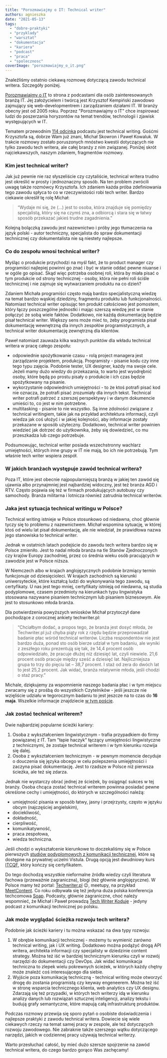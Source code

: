 ```yaml
---
title: "Porozmawiajmy o IT: Technical writer"
authors: agnieszka
date: "2021-05-13"
tags:
  - "dobre-praktyki"
  - "przyklady"
  - "warsztat"
  - "dokumentacja"
  - "kariera"
  - "podcast"
  - "praca"
  - "spolecznosc"
coverImage: "porozmawiajmy_o_it.png"
---
```


Znaleźliśmy ostatnio ciekawą rozmowę dotyczącą zawodu technical writera.
Szczegóły poniżej.

<!--truncate-->

[Porozmawiajmy o IT](https://porozmawiajmyoit.pl/) to strona z podcastami dla
osób zainteresowanych branżą IT. Jej założycielem i twórcą jest Krzysztof
Kempiński zawodowo zajmujący się web-developmentrem i zarządzaniem działami IT.
W branży obecny jest od 2005 roku. Poprzez "Porozmawiajmy o IT" chce inspirować
ludzi do poszerzania horyzontów na temat trendów, technologii i zjawisk
występujących w IT.

Tematem przewodnim
[114 odcinka](https://porozmawiajmyoit.pl/poit-114-technical-writer/) podcastu
jest technical writing. Gośćmi Krzysztofa są, dobrze Wam już znani, Michał
Skowron i Paweł Kowaluk. W trakcie rozmowy zostało poruszonych mnóstwo kwestii
dotyczących nie tylko zawodu tech writera, ale całej branży z nim związanej.
Poniżej skrót najciekawszych, naszym zdaniem, fragmentów rozmowy.

### Kim jest technical writer?

Jak już pewnie nie raz słyszeliście czy czytaliście, technical writera trudno
jest określić w prosty i jednoznaczny sposób. Na ten problem zwrócili uwagę
także rozmówcy Krzysztofa. Ich zdaniem każda próba zdefiniowania tego zawodu
spłyca to co w rzeczywistości robi tech writer. Bardzo ciekawie określił tę rolę
Michał:

> “Wydaje mi się, że (...) jest to osoba, która znajduje się pomiędzy
> specjalistą, który się na czymś zna, a odbiorcą i stara się w łatwy sposób
> przekazać jakieś trudne zagadnienia.”

Kolejną bolączką zawodu jest nazewnictwo i próby jego tłumaczenia na język
polski - autor techniczny, specjalista do spraw dokumentacji technicznej czy
dokumentalista nie są niestety najlepsze.

### Co do zespołu wnosi technical writer?

Myśląc o produkcie przychodzi na myśl fakt, że to product manager czy
programiści najlepiej powinni go znać i być w stanie oddać pewne niuanse i w
ogóle go opisać. Skąd więc potrzeba osobnej roli, która by miała pisać o tym
produkcie od strony technicznej - osoby, która nie pełni roli ściśle technicznej
i nie zajmuje się wytwarzaniem produktu na co dzień?

Zdaniem Michała programiści często mają bardzo specjalistyczną wiedzę na temat
bardzo wąskiej dziedziny, fragmentu produktu lub funkcjonalności. Natomiast
technical writer opisując ten produkt całościowo jest pomostem, który łączy
poszczególne jednostki i mając szerszą wiedzę jest w stanie połączyć ze sobą
wiele faktów. Dodatkowo, nie każdą dokumentację będzie pisał technical writer.
Większy sens może mieć to, żeby programista pisał dokumentację wewnętrzną dla
innych zespołów programistycznych, a technical writer dokumentację zewnętrzną
dla klientów.

Paweł natomiast zauważa kilka ważnych punktów dla wkładu technical writera w
pracę całego zespołu:

- odpowiednie spożytkowanie czasu - rolą project managera jest zarządzanie
  projektem, produkcją. Programisty - pisanie kodu czy inne tego typu zajęcia.
  Podobnie tester, UX designer, każdy ma swoje cele. Jeżeli mamy dużo wiedzy do
  przekazania, to warto jest wyodrębnić osoby, które będą po prostu pisały o
  produkcie i ich czas będzie spożytkowany na pisanie.
- wykorzystanie odpowiednich umiejętności - to że ktoś potrafi pisać kod nie
  oznacza, że potrafi pisać zrozumiały dla innych tekst. Technical writer
  potrafi patrzeć z szerszej perspektywy i w danym dokumencie umieści to, co
  jest w nim potrzebne.
- multitasking - pisanie to nie wszystko. Są inne zdolności związane z technical
  writingiem, takie jak na przykład architektura informacji, czyli wiedza jak
  coś ułożyć i w jakiej kolejności, aby informacje zostały przekazane w sposób
  użyteczny. Dodatkowo, technical writer powinien wiedzieć jak dotrzeć do
  użytkownika, żeby się dowiedzieć, co mu przeszkadza lub czego potrzebuje.

Podsumowując, technical writer posiada wszechstronny wachlarz umiejętności,
których inne grupy w IT nie mają, bo ich nie potrzebują. Tym właśnie tech writer
wspiera zespół.

### W jakich branżach występuje zawód technical writera?

Poza IT, które jest obecnie najpopularniejszą branżą w jakiej ten zawód się
ujawnia albo przynajmniej jest najbardziej widoczny, jest też branża AGD i RTV.
Często pojawia się też w firmach produkujących autobusy czy samochody. Branża
militarna i lotnicza również zatrudnia technical writerów.

### Jaka jest sytuacja technical writingu w Polsce?

Technical writing istnieje w Polsce stosunkowo od niedawna, choć głównie tyczy
się to problemu z nazewnictwem. Michał wspomina sytuację, w której ktoś od wielu
lat pisał dokumentację, ale nie wiedział, że prawidłowa nazwa jego stanowiska to
technical writer.

Jednak w ostatnich latach podejście do zawodu tech writera bardzo się w Polsce
zmieniło. Jest to nadal młoda branża na tle Stanów Zjednoczonych czy krajów
Europy zachodniej, przez co średnia wieku osób pracujących w zawodzie jest w
Polsce niższa.

W Niemczech albo w krajach anglojęzycznych podobnie brzmiący termin funkcjonuje
od dziesięcioleci. W krajach zachodnich są kierunki uniwersyteckie, które
kształcą ludzi do wykonywania tego zawodu, są certyfikaty. U nas jest tego
mniej, certyfikaty istnieją od niedawna, są studia podyplomowe, czasem
przedmioty na kierunkach typu lingwistyka stosowana nazywane pisaniem
technicznym lub pisaniem biznesowym. Ale jest to stosunkowo młoda branża.

Dla potwierdzenia powyższych wniosków Michał przytoczył dane pochodzące z
corocznej ankiety techwriter.pl:

> “Chciałbym dodać, a propos tego, że branża jest dosyć młoda, że Techwriter.pl
> już chyba piąty rok z rzędu będzie przeprowadzał badanie płac wśród technical
> writerów. Liczba respondentów nie jest bardzo duża, ponad sto osób bierze
> udział w tym badaniu, ale wyniki z zeszłego roku prezentują się tak, że 14,4
> procent osób odpowiedziało, że pracuje dłużej niż dziesięć lat, czyli
> niewiele. 21,6 procent osób pracuje między sześć a dziesięć lat.
> Najliczniejsza grupa to trzy do pięciu lat – 38,7 procent. I staż od zera do
> dwóch lat to jest 25,2 procent. Jak widać, branża relatywnie młoda, jeśli
> chodzi o staż pracy.”

Michale, dziękujemy za wspomnienie naszego badania płac i w tym miejscu zwracamy
się z prośbą do wszystkich Czytelników - jeśli jeszcze nie wzięliście udziału w
tegorocznym badaniu to jest jeszcze na to czas do **16 maja**. Wszelkie
informacje znajdziecie
[w tym poście](http://techwriter.pl/badanie-plac-w-komunikacji-technicznej-2021-wypelnij-ankiete/).

### Jak zostać technical writerem?

Dwie najbardziej popularne ścieżki kariery:

1. Osoba z wykształceniem lingwistycznym - trafia przypadkiem do firmy
   powiązanej z IT. Tam "łapie haczyk" łączący umiejętności lingwistyczne z
   technicznymi, że zostaje technical writerem i w tym kierunku rozwija się
   dalej.
2. Osoba z wykształceniem technicznym - w pewnym momencie decyduje o douczenia
   się języka obcego w celu polepszenia umiejętności i zaczyna pisać
   dokumentację. Jest to rzadsze w Polsce niż pierwsza ścieżka, ale też się
   zdarza.

Jednak nie wystarczy obrać jednej ze ścieżek, by osiągnąć sukces w tej branży.
Osoba chcąca zostać technical writerem powinna posiadać pewne określone cechy i
umiejętności, do których w szczególności należą:

- umiejętność pisania w sposób łatwy, jasny i przejrzysty, często w języku obcym
  (najczęściej angielskim),
- dociekliwość,
- dokładność,
- cierpliwość,
- komunikatywność,
- praca zespołowa,
- wiedza techniczna.

Jeśli chodzi o wykształcenie kierunkowe to doczekaliśmy się w Polsce pierwszych
[studiów podyplomowych z komunikacji technicznej](https://www.vistula.edu.pl/kierunki-studiow/kontynuacja-edukacji/studia-podyplomowe/informatyka/komunikacja-techniczna),
które są dostępne na prywatnej uczelni Vistula. Drugą opcją jest dwudniowy kurs
[ITCQF](https://itcqf.org/), który kończy się certyfikatem.

Do tego dochodzą wszystkie nieformalne źródła wiedzy czyli literatura fachowa
(przeważnie zagraniczna), blogi (też głównie anglojęzyczne). W Polsce mamy też
portal: [Techwriter.pl](http://techwriter.pl/) 😉, meetupy, na przykład
[MeetContent](http://meetcontent.org/). Co roku odbywała się też jedyna duża
polska konferencja techcomowa [Soap](http://soapconf.com/). Podcasty, głównie
zagraniczne, choć należy wspomnieć, że Michał i Paweł prowadzą
[Tech Writer Koduje](https://techwriterkoduje.pl/) - jedyny podcast z
komunikacji technicznej po polsku.

### Jak może wyglądać ścieżka rozwoju tech writera?

Podobnie jak ścieżki kariery i tu można wskazać na dwa typy rozwoju:

1. W obrębie komunikacji technicznej - możemy tu wymienić zarówno technical
   writing, jak i UX writing. Dodatkowo można podążyć drogą API writera,
   architekta informacji czy specjalisty w dziedzinie content strategy. Można
   też iść w bardziej technicznym kierunku czyli w rozwój narzędzi do
   dokumentacji czy DevOps. Jak widać komunikacja techniczna to zlepek wielu
   pokrewnych ścieżek, w których każdy chętny może znaleźć coś interesującego
   dla siebie.
2. Wyjście poza komunikację techniczną - technical writing może otworzyć drogę
   do zostania programistą czy keyway engeneerem. Można też iść w stronę
   wsparcia technicznego klienta, web analytics czy UX designu. Zdarzają się też
   przypadki, w których tech writerzy idą w kierunku analizy danych lub
   rozwiązań sztucznej inteligencji, analizy tekstu i budują grafy semantyczne,
   które mapują całą infrastrukturę produktów.

Podczas rozmowy przewija się sporo pytań o osobiste doświadczenia i najlepsze
praktyki z zawodu technical writera. Dowiecie się wiele ciekawych rzeczy na
temat samej pracy w zespole, ale też dotyczących rozwoju zawodowego. Nie
zabraknie także szerszego wątku dotyczącego narzędzi, jakich w codziennej pracy
używają technical writerzy.

Warto przesłuchać całość, by mieć dużo szersze spojrzenie na zawód technical
writera, do czego bardzo gorąco Was zachęcamy!
